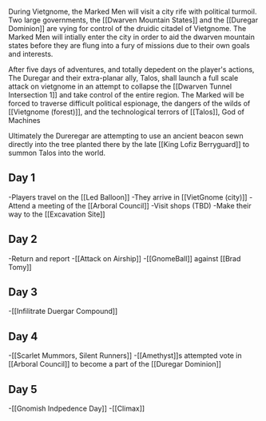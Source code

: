 During Vietgnome, the Marked Men will visit a city rife with political turmoil. Two large governments, the [[Dwarven Mountain States]] and the [[Duregar Dominion]] are vying for control of the druidic citadel of Vietgnome. The Marked Men will intially enter the city in order to aid the dwarven mountain states before they are flung into a fury of missions due to their own goals and interests.

After five days of adventures, and totally depedent on the player's actions, The Duregar and their extra-planar ally, Talos, shall launch a full scale attack on vietgnome in an attempt to collapse the [[Dwarven Tunnel Intersection 1]] and take control of the entire region. The Marked will be forced to traverse difficult political espionage, the dangers of the wilds of [[Vietgnome (forest)]], and the technological terrors of [[Talos]], God of Machines

Ultimately the Dureregar are attempting to use an ancient beacon sewn directly into the tree planted there by the late [[King Lofiz Berryguard]] to summon Talos into the world.

## Day 1

-Players travel on the [[Led Balloon]]
-They arrive in [[VietGnome (city)]]
-Attend a meeting of the [[Arboral Council]]
-Visit shops (TBD)
-Make their way to the [[Excavation Site]]


## Day 2
-Return and report 
-[[Attack on Airship]]
-[[GnomeBall]] against [[Brad Tomy]]

## Day 3
-[[Infilitrate Duergar Compound]]

## Day 4
-[[Scarlet Mummors, Silent Runners]]
-[[Amethyst]]s attempted vote in [[Arboral Council]] to become a part of the [[Duregar Dominion]]

## Day 5
-[[Gnomish Indpedence Day]]
-[[Climax]]
